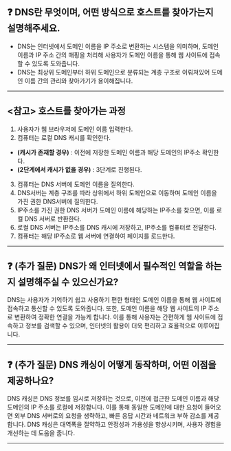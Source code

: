 ## ❓ DNS란 무엇이며, 어떤 방식으로 호스트를 찾아가는지 설명해주세요.

- DNS는 인터넷에서 도메인 이름을 IP 주소로 변환하는 시스템을 의미하며, 도메인 이름과 IP 주소 간의 매핑을 처리해 사용자가 도메인 이름을 통해 웹 사이트에 접속할 수 있도록 도와줍니다.
- DNS는 최상위 도메인부터 하위 도메인으로 분류되는 계층 구조로 이뤄져있어 도메인 이름 간의 관리와 찾아가기가 용이해집니다.

---

## <참고> 호스트를 찾아가는 과정

1. 사용자가 웹 브라우저에 도메인 이름 입력한다.
2. 컴퓨터는 로컬 DNS 캐시를 확인한다.
  - **(캐시가 존재할 경우)** : 이전에 저장한 도메인 이름과 해당 도메인의 IP주소 확인한다.
  - **(2단계에서 캐시가 없을 경우)** : 3단계로 진행된다.
3. 컴퓨터는 DNS 서버에 도메인 이름을 질의한다.
4. DNS서버는 계층 구조를 따라 상위에서 하위 도메인으로 이동하며 도메인 이름을 가진 권한 DNS서버에 질의한다.
5. IP주소를 가진 권한 DNS 서버가 도메인 이름에 해당하는 IP주소를 찾으면, 이를 로컬 DNS 서버로 반환한다.
6. 로컬 DNS 서버는 IP주소를 DNS 캐시에 저장하고, IP주소를 컴퓨터로 전달한다.
7. 컴퓨터는 해당 IP주소로 웹 서버에 연결하여 페이지를 로드한다.

---

## ❓ (추가 질문) DNS가 왜 인터넷에서 필수적인 역할을 하는지 설명해주실 수 있으신가요?
DNS는 사용자가 기억하기 쉽고 사용하기 편한 형태인 도메인 이름을 통해 웹 사이트에 접속하고 통신할 수 있도록 도와줍니다.
또한, 도메인 이름을 해당 웹 사이트의 IP 주소로 변환하여 정확한 연결을 가능케 합니다. 
이를 통해 사용자는 간편하게 웹 사이트에 접속하고 정보를 검색할 수 있으며, 인터넷의 활용이 더욱 편리하고 효율적으로 이루어집니다.

---

## ❓ (추가 질문) DNS 캐싱이 어떻게 동작하며, 어떤 이점을 제공하나요?
DNS 캐싱은 DNS 정보를 임시로 저장하는 것으로, 이전에 접근한 도메인 이름과 해당 도메인의 IP 주소를 로컬에 저장합니다. 
이를 통해 동일한 도메인에 대한 요청이 들어오면 외부 DNS 서버로의 요청을 생략하고, 빠른 응답 시간과 네트워크 부하 감소를 제공합니다. 
DNS 캐싱은 대역폭을 절약하고 안정성과 가용성을 향상시키며, 사용자 경험을 개선하는 데 도움을 줍니다.

---